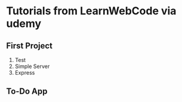 # Tutorials from LearnWebCode via udemy

## First Project
1. Test
2. Simple Server
3. Express

## To-Do App